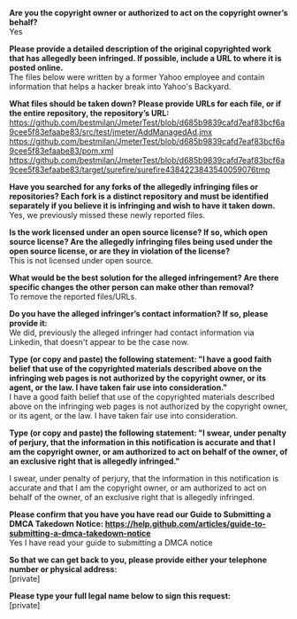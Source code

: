 **Are you the copyright owner or authorized to act on the copyright owner’s behalf?**  
Yes  

**Please provide a detailed description of the original copyrighted work that has allegedly been infringed. If possible, include a URL to where it is posted online.**  
The files below were written by a former Yahoo employee and contain information that helps a hacker break into Yahoo's Backyard.

**What files should be taken down? Please provide URLs for each file, or if the entire repository, the repository’s URL:**  
https://github.com/bestmilan/JmeterTest/blob/d685b9839cafd7eaf83bcf6a9cee5f83efaabe83/src/test/jmeter/AddManagedAd.jmx  
https://github.com/bestmilan/JmeterTest/blob/d685b9839cafd7eaf83bcf6a9cee5f83efaabe83/pom.xml  
https://github.com/bestmilan/JmeterTest/blob/d685b9839cafd7eaf83bcf6a9cee5f83efaabe83/target/surefire/surefire4384223843540059076tmp  

**Have you searched for any forks of the allegedly infringing files or repositories? Each fork is a distinct repository and must be identified separately if you believe it is infringing and wish to have it taken down.**  
Yes, we previously missed these newly reported files.  

**Is the work licensed under an open source license? If so, which open source license? Are the allegedly infringing files being used under the open source license, or are they in violation of the license?**  
This is not licensed under open source.  

**What would be the best solution for the alleged infringement? Are there specific changes the other person can make other than removal?**  
To remove the reported files/URLs.  

**Do you have the alleged infringer’s contact information? If so, please provide it:**  
We did, previously the alleged infringer had contact information via Linkedin, that doesn't appear to be the case now.  

**Type (or copy and paste) the following statement: "I have a good faith belief that use of the copyrighted materials described above on the infringing web pages is not authorized by the copyright owner, or its agent, or the law. I have taken fair use into consideration."**  
I have a good faith belief that use of the copyrighted materials described above on the infringing web pages is not authorized by the copyright owner, or its agent, or the law. I have taken fair use into consideration.  

**Type (or copy and paste) the following statement: "I swear, under penalty of perjury, that the information in this notification is accurate and that I am the copyright owner, or am authorized to act on behalf of the owner, of an exclusive right that is allegedly infringed."**  

I swear, under penalty of perjury, that the information in this notification is accurate and that I am the copyright owner, or am authorized to act on behalf of the owner, of an exclusive right that is allegedly infringed.  

**Please confirm that you have you have read our Guide to Submitting a DMCA Takedown Notice: https://help.github.com/articles/guide-to-submitting-a-dmca-takedown-notice**  
Yes I have read your guide to submitting a DMCA notice  

**So that we can get back to you, please provide either your telephone number or physical address:**  
[private]  

**Please type your full legal name below to sign this request:**  
[private]
